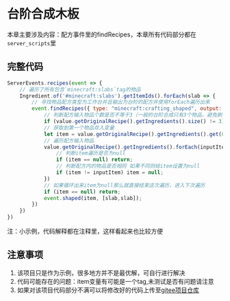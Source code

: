 # 台阶合成木板
本章主要涉及内容：配方事件里的findRecipes，本章所有代码部分都在`server_scripts`里

## 完整代码
```js
ServerEvents.recipes(event => {
    // 遍历了所有包含`minecraft:slabs`tag的物品
    Ingredient.of('#minecraft:slabs').getItemIds().forEach(slab => {
        // 寻找物品配方类型为工作台并且输出为台阶的配方并使用forEach遍历出来
        event.findRecipes({ type: "minecraft:crafting_shaped", output: slab }).forEach(value => {
            // 判断配方输入物品个数是否不等于3（一般的台阶合成只有3个物品，避免刷物品）
            if (value.getOriginalRecipe().getIngredients().size() != 3) return;
            // 获取到第一个物品存入变量
            let item = value.getOriginalRecipe().getIngredients().get(0).getFirst();
            // 遍历配方输入物品
            value.getOriginalRecipe().getIngredients().forEach(inputItem=>{
                // 判断item遍历是否为null
                if (item == null) return;
                // 判断配方内的物品是否相同 如果不同则给item设置为null
                if (item != inputItem) item = null;
            })
            // 如果循环出来item为null那么就直接结束这次遍历，进入下次遍历
            if (item == null) return;
            event.shaped(item, [slab,slab]);
        })
    })
})
```
注：小示例，代码解释都在注释里，这样看起来也比较方便

## 注意事项
1. 该项目只是作为示例，很多地方并不是最优解，可自行进行解决
2. 代码可能存在的问题：item变量有可能是一个tag,未测试是否有问题请注意
3. 如果对该项目代码部分不满可以将修改好的代码上传至[gitee项目仓库](https://gitee.com/gumengmengs/kubejs-course)